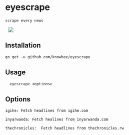 # eyescrape

    scrape every news

<p>
    <img src="https://raw.githubusercontent.com/knowbee/hosting/master/assets/eyescrape.PNG" width="auto" height="auto" hspace="10"/>

</p>

## Installation

`go get -u github.com/knowbee/eyescrape`

## Usage

```
  eyescrape <options>
```

## Options

    igihe: Fetch headlines from igihe.com

    inyarwanda: Fetch healines from inyarwanda.com

    thechronicles:  Fetch headlines from thechronicles.rw
